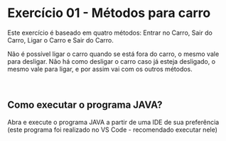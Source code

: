 # Exercício 01 - Métodos para carro

Este exercício é baseado em quatro métodos: Entrar no Carro, Sair do Carro, Ligar o Carro e Sair do Carro.

Não é possível ligar o carro quando se está fora do carro, o mesmo vale para desligar.
Não há como desligar o carro caso já esteja desligado, o mesmo vale para ligar, e por assim vai com os outros métodos.

<br/>

## Como executar o programa JAVA?

Abra e execute o programa JAVA a partir de uma IDE de sua preferência (este programa foi realizado no VS Code - recomendado executar nele)